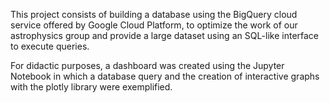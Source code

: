 This project consists of building a database using the BigQuery cloud service offered by Google Cloud Platform, to optimize the work of our astrophysics group and provide a large dataset using an SQL-like interface to execute queries.

For didactic purposes, a dashboard was created using the Jupyter Notebook in which a database query and the creation of interactive graphs with the plotly library were exemplified.
